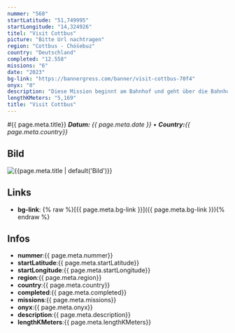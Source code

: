 ```yaml
---
nummer: "568"
startLatitude: "51,749995"
startLongitude: "14,324926"
titel: "Visit Cottbus"
picture: "Bitte Url nachtragen"
region: "Cottbus - Chóśebuz"
country: "Deutschland"
completed: "12.558"
missions: "6"
date: "2023"
bg-link: "https://bannergress.com/banner/visit-cottbus-70f4"
onyx: "0"
description: "Diese Mission beginnt am Bahnhof und geht über die Bahnhofstraße in Richtung Theater."
lengthKMeters: "5,169"
title: "Visit Cottbus"
---
```


#{{ page.meta.title}}
_**Datum:** {{ page.meta.date }} • **Country:**{{ page.meta.country}}_

## Bild
![{{page.meta.title | default('Bild')}}]({{page.meta.picture}})

## Links
- **bg-link**: {% raw %}[{{ page.meta.bg-link }}]({{ page.meta.bg-link }}){% endraw %}

## Infos
- **nummer**:{{ page.meta.nummer}}
- **startLatitude**:{{ page.meta.startLatitude}}
- **startLongitude**:{{ page.meta.startLongitude}}
- **region**:{{ page.meta.region}}
- **country**:{{ page.meta.country}}
- **completed**:{{ page.meta.completed}}
- **missions**:{{ page.meta.missions}}
- **onyx**:{{ page.meta.onyx}}
- **description**:{{ page.meta.description}}
- **lengthKMeters**:{{ page.meta.lengthKMeters}}

